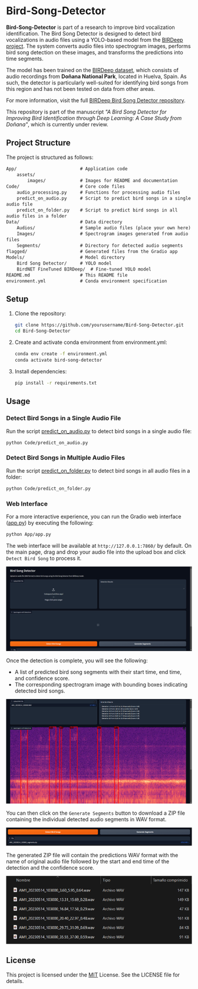 # Bird-Song-Detector

**Bird-Song-Detector** is part of a research to improve bird vocalization identification. The Bird Song Detector is designed to detect bird vocalizations in audio files using a YOLO-based model from the [BIRDeep project](https://github.com/GrunCrow/BIRDeep_BirdSongDetector_NeuralNetworks). The system converts audio files into spectrogram images, performs bird song detection on these images, and transforms the predictions into time segments.

The model has been trained on the [BIRDeep dataset](https://huggingface.co/datasets/GrunCrow/BIRDeep_AudioAnnotations), which consists of audio recordings from **Doñana National Park**, located in Huelva, Spain. As such, the detector is particularly well-suited for identifying bird songs from this region and has not been tested on data from other areas.

For more information, visit the full [BIRDeep Bird Song Detector repository](https://github.com/GrunCrow/BIRDeep_BirdSongDetector_NeuralNetworks).

This repository is part of the manuscript *"A Bird Song Detector for Improving Bird Identification through Deep Learning: A Case Study from Doñana"*, which is currently under review.

## Project Structure

The project is structured as follows:

```plaintext
App/                        # Application code
    assets/
        images/             # Images for README and documentation
Code/                       # Core code files
    audio_processing.py     # Functions for processing audio files
    predict_on_audio.py     # Script to predict bird songs in a single audio file
    predict_on_folder.py    # Script to predict bird songs in all audio files in a folder
Data/                       # Data directory
    Audios/                 # Sample audio files (place your own here)
    Images/                 # Spectrogram images generated from audio files
    Segments/               # Directory for detected audio segments
flagged/                    # Generated files from the Gradio app
Models/                     # Model directory
    Bird Song Detector/     # YOLO model
    BirdNET FineTuned BIRDeep/  # Fine-tuned YOLO model
README.md                   # This README file
environment.yml             # Conda environment specification
```

## Setup

1. Clone the repository:

    ```sh
    git clone https://github.com/yourusername/Bird-Song-Detector.git
    cd Bird-Song-Detector
    ```

2. Create and activate conda environment from environment.yml:

    ```sh
    conda env create -f environment.yml
    conda activate bird-song-detector
    ```

3. Install dependencies:

    ```sh
    pip install -r requirements.txt
    ```

## Usage

### Detect Bird Songs in a Single Audio File

Run the script [predict_on_audio.py](Code/predict_on_audio.py) to detect bird songs in a single audio file:

```sh
python Code/predict_on_audio.py
```

### Detect Bird Songs in Multiple Audio Files

Run the script [predict_on_folder.py](Code/predict_on_folder.py) to detect bird songs in all audio files in a folder:

```sh
python Code/predict_on_folder.py
```

### Web Interface

For a more interactive experience, you can run the Gradio web interface ([app.py](App/app.py)) by executing the following:

```sh
python App/app.py
```

The web interface will be available at `http://127.0.0.1:7860/` by default. On the main page, drag and drop your audio file into the upload box and click `Detect Bird Song` to process it.

![Gradio Web Interface](assets/images/app_main.png)

Once the detection is complete, you will see the following:

- A list of predicted bird song segments with their start time, end time, and confidence score.
- The corresponding spectrogram image with bounding boxes indicating detected bird songs.

![Gradio Web Interface](assets/images/app_detections.png)

You can then click on the `Generate Segments` button to download a ZIP file containing the individual detected audio segments in WAV format.

![Gradio Web Interface](assets/images/app_generate_segments.png)

The generated ZIP file will contain the predictions WAV format with the name of original audio file followed by the start and end time of the detection and the confidence score.

![Gradio Web Interface](assets/images/segments.png)

## License

This project is licensed under the [MIT](LICENSE) License. See the LICENSE file for details.
